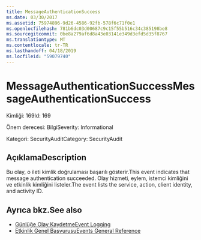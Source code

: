```yaml
---
title: MessageAuthenticationSuccess
ms.date: 03/30/2017
ms.assetid: 75974896-9d26-4586-92fb-578f6c71f0e1
ms.openlocfilehash: 781b6dc03d00687c9c15f55b516c34c385198be8
ms.sourcegitcommit: 0be8a279af6d8a43e03141e349d3efd5d35f8767
ms.translationtype: MT
ms.contentlocale: tr-TR
ms.lasthandoff: 04/18/2019
ms.locfileid: "59079740"
---
```

# <a name="messageauthenticationsuccess"></a><span data-ttu-id="c3b4d-102">MessageAuthenticationSuccess</span><span class="sxs-lookup"><span data-stu-id="c3b4d-102">MessageAuthenticationSuccess</span></span>
<span data-ttu-id="c3b4d-103">Kimliği: 169</span><span class="sxs-lookup"><span data-stu-id="c3b4d-103">Id: 169</span></span>  
  
 <span data-ttu-id="c3b4d-104">Önem derecesi: Bilgi</span><span class="sxs-lookup"><span data-stu-id="c3b4d-104">Severity: Informational</span></span>  
  
 <span data-ttu-id="c3b4d-105">Kategori: SecurityAudit</span><span class="sxs-lookup"><span data-stu-id="c3b4d-105">Category: SecurityAudit</span></span>  
  
## <a name="description"></a><span data-ttu-id="c3b4d-106">Açıklama</span><span class="sxs-lookup"><span data-stu-id="c3b4d-106">Description</span></span>  
 <span data-ttu-id="c3b4d-107">Bu olay, o ileti kimlik doğrulaması başarılı gösterir.</span><span class="sxs-lookup"><span data-stu-id="c3b4d-107">This event indicates that message authentication succeeded.</span></span> <span data-ttu-id="c3b4d-108">Olay hizmeti, eylem, istemci kimliğini ve etkinlik kimliğini listeler.</span><span class="sxs-lookup"><span data-stu-id="c3b4d-108">The event lists the service, action, client identity, and activity ID.</span></span>  
  
## <a name="see-also"></a><span data-ttu-id="c3b4d-109">Ayrıca bkz.</span><span class="sxs-lookup"><span data-stu-id="c3b4d-109">See also</span></span>

- [<span data-ttu-id="c3b4d-110">Günlüğe Olay Kaydetme</span><span class="sxs-lookup"><span data-stu-id="c3b4d-110">Event Logging</span></span>](../../../../../docs/framework/wcf/diagnostics/event-logging/index.md)
- [<span data-ttu-id="c3b4d-111">Etkinlik Genel Başvurusu</span><span class="sxs-lookup"><span data-stu-id="c3b4d-111">Events General Reference</span></span>](../../../../../docs/framework/wcf/diagnostics/event-logging/events-general-reference.md)
